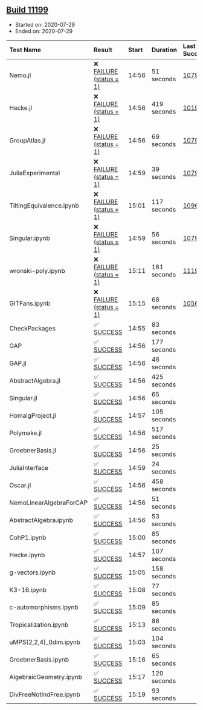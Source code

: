 ## [Build 11199](https://oscarci.mathematik.uni-kl.de/job/oscar/11199/)

* Started on: 2020-07-29
* Ended on: 2020-07-29

| Test Name    | Result | Start | Duration | Last Success | First Failure |
|:-------------|:-------|:------|:---------|:-------------|:--------------|
| Nemo.jl | ❌ [FAILURE (status = 1)](https://oscarci.mathematik.uni-kl.de/job/oscar/11199/artifact/logs/build-11199/Nemo.jl.log) | 14:56 | 51 seconds | [10790](https://oscarci.mathematik.uni-kl.de/job/oscar/10790/) | [10791](https://oscarci.mathematik.uni-kl.de/job/oscar/10791/) |
| Hecke.jl | ❌ [FAILURE (status = 1)](https://oscarci.mathematik.uni-kl.de/job/oscar/11199/artifact/logs/build-11199/Hecke.jl.log) | 14:56 | 419 seconds | [10197](https://oscarci.mathematik.uni-kl.de/job/oscar/10197/) | [10198](https://oscarci.mathematik.uni-kl.de/job/oscar/10198/) |
| GroupAtlas.jl | ❌ [FAILURE (status = 1)](https://oscarci.mathematik.uni-kl.de/job/oscar/11199/artifact/logs/build-11199/GroupAtlas.jl.log) | 14:56 | 69 seconds | [10790](https://oscarci.mathematik.uni-kl.de/job/oscar/10790/) | [10791](https://oscarci.mathematik.uni-kl.de/job/oscar/10791/) |
| JuliaExperimental | ❌ [FAILURE (status = 1)](https://oscarci.mathematik.uni-kl.de/job/oscar/11199/artifact/logs/build-11199/JuliaExperimental.log) | 14:59 | 39 seconds | [10790](https://oscarci.mathematik.uni-kl.de/job/oscar/10790/) | [10791](https://oscarci.mathematik.uni-kl.de/job/oscar/10791/) |
| TiltingEquivalence.ipynb | ❌ [FAILURE (status = 1)](https://oscarci.mathematik.uni-kl.de/job/oscar/11199/artifact/logs/build-11199/TiltingEquivalence.ipynb.log) | 15:01 | 117 seconds | [10962](https://oscarci.mathematik.uni-kl.de/job/oscar/10962/) | [10963](https://oscarci.mathematik.uni-kl.de/job/oscar/10963/) |
| Singular.ipynb | ❌ [FAILURE (status = 1)](https://oscarci.mathematik.uni-kl.de/job/oscar/11199/artifact/logs/build-11199/Singular.ipynb.log) | 14:59 | 56 seconds | [10790](https://oscarci.mathematik.uni-kl.de/job/oscar/10790/) | [10791](https://oscarci.mathematik.uni-kl.de/job/oscar/10791/) |
| wronski-poly.ipynb | ❌ [FAILURE (status = 1)](https://oscarci.mathematik.uni-kl.de/job/oscar/11199/artifact/logs/build-11199/wronski-poly.ipynb.log) | 15:11 | 161 seconds | [11192](https://oscarci.mathematik.uni-kl.de/job/oscar/11192/) | [11193](https://oscarci.mathematik.uni-kl.de/job/oscar/11193/) |
| GITFans.ipynb | ❌ [FAILURE (status = 1)](https://oscarci.mathematik.uni-kl.de/job/oscar/11199/artifact/logs/build-11199/GITFans.ipynb.log) | 15:15 | 68 seconds | [10566](https://oscarci.mathematik.uni-kl.de/job/oscar/10566/) | [10567](https://oscarci.mathematik.uni-kl.de/job/oscar/10567/) |
| CheckPackages | ✅ [SUCCESS](https://oscarci.mathematik.uni-kl.de/job/oscar/11199/artifact/logs/build-11199/CheckPackages.log) | 14:55 | 83 seconds |  |  |
| GAP | ✅ [SUCCESS](https://oscarci.mathematik.uni-kl.de/job/oscar/11199/artifact/logs/build-11199/GAP.log) | 14:56 | 177 seconds |  |  |
| GAP.jl | ✅ [SUCCESS](https://oscarci.mathematik.uni-kl.de/job/oscar/11199/artifact/logs/build-11199/GAP.jl.log) | 14:56 | 48 seconds |  |  |
| AbstractAlgebra.jl | ✅ [SUCCESS](https://oscarci.mathematik.uni-kl.de/job/oscar/11199/artifact/logs/build-11199/AbstractAlgebra.jl.log) | 14:56 | 425 seconds |  |  |
| Singular.jl | ✅ [SUCCESS](https://oscarci.mathematik.uni-kl.de/job/oscar/11199/artifact/logs/build-11199/Singular.jl.log) | 14:56 | 65 seconds |  |  |
| HomalgProject.jl | ✅ [SUCCESS](https://oscarci.mathematik.uni-kl.de/job/oscar/11199/artifact/logs/build-11199/HomalgProject.jl.log) | 14:57 | 105 seconds |  |  |
| Polymake.jl | ✅ [SUCCESS](https://oscarci.mathematik.uni-kl.de/job/oscar/11199/artifact/logs/build-11199/Polymake.jl.log) | 14:56 | 517 seconds |  |  |
| GroebnerBasis.jl | ✅ [SUCCESS](https://oscarci.mathematik.uni-kl.de/job/oscar/11199/artifact/logs/build-11199/GroebnerBasis.jl.log) | 14:56 | 25 seconds |  |  |
| JuliaInterface | ✅ [SUCCESS](https://oscarci.mathematik.uni-kl.de/job/oscar/11199/artifact/logs/build-11199/JuliaInterface.log) | 14:59 | 24 seconds |  |  |
| Oscar.jl | ✅ [SUCCESS](https://oscarci.mathematik.uni-kl.de/job/oscar/11199/artifact/logs/build-11199/Oscar.jl.log) | 14:56 | 458 seconds |  |  |
| NemoLinearAlgebraForCAP | ✅ [SUCCESS](https://oscarci.mathematik.uni-kl.de/job/oscar/11199/artifact/logs/build-11199/NemoLinearAlgebraForCAP.log) | 14:56 | 51 seconds |  |  |
| AbstractAlgebra.ipynb | ✅ [SUCCESS](https://oscarci.mathematik.uni-kl.de/job/oscar/11199/artifact/logs/build-11199/AbstractAlgebra.ipynb.log) | 14:56 | 53 seconds |  |  |
| CohP1.ipynb | ✅ [SUCCESS](https://oscarci.mathematik.uni-kl.de/job/oscar/11199/artifact/logs/build-11199/CohP1.ipynb.log) | 15:00 | 85 seconds |  |  |
| Hecke.ipynb | ✅ [SUCCESS](https://oscarci.mathematik.uni-kl.de/job/oscar/11199/artifact/logs/build-11199/Hecke.ipynb.log) | 14:57 | 107 seconds |  |  |
| g-vectors.ipynb | ✅ [SUCCESS](https://oscarci.mathematik.uni-kl.de/job/oscar/11199/artifact/logs/build-11199/g-vectors.ipynb.log) | 15:05 | 158 seconds |  |  |
| K3-16.ipynb | ✅ [SUCCESS](https://oscarci.mathematik.uni-kl.de/job/oscar/11199/artifact/logs/build-11199/K3-16.ipynb.log) | 15:08 | 77 seconds |  |  |
| c-automorphisms.ipynb | ✅ [SUCCESS](https://oscarci.mathematik.uni-kl.de/job/oscar/11199/artifact/logs/build-11199/c-automorphisms.ipynb.log) | 15:09 | 85 seconds |  |  |
| Tropicalization.ipynb | ✅ [SUCCESS](https://oscarci.mathematik.uni-kl.de/job/oscar/11199/artifact/logs/build-11199/Tropicalization.ipynb.log) | 15:13 | 86 seconds |  |  |
| uMPS(2,2,4)_0dim.ipynb | ✅ [SUCCESS](https://oscarci.mathematik.uni-kl.de/job/oscar/11199/artifact/logs/build-11199/uMPS-2-2-4-_0dim.ipynb.log) | 15:03 | 104 seconds |  |  |
| GroebnerBasis.ipynb | ✅ [SUCCESS](https://oscarci.mathematik.uni-kl.de/job/oscar/11199/artifact/logs/build-11199/GroebnerBasis.ipynb.log) | 15:16 | 65 seconds |  |  |
| AlgebraicGeometry.ipynb | ✅ [SUCCESS](https://oscarci.mathematik.uni-kl.de/job/oscar/11199/artifact/logs/build-11199/AlgebraicGeometry.ipynb.log) | 15:17 | 120 seconds |  |  |
| DivFreeNotIndFree.ipynb | ✅ [SUCCESS](https://oscarci.mathematik.uni-kl.de/job/oscar/11199/artifact/logs/build-11199/DivFreeNotIndFree.ipynb.log) | 15:19 | 93 seconds |  |  |
